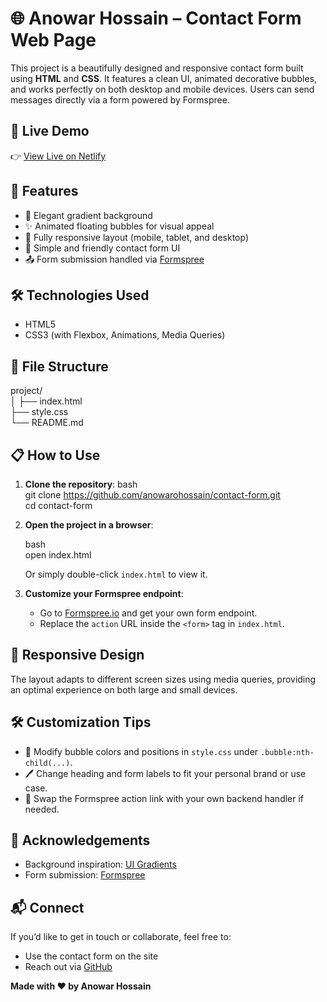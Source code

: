 
# 🌐 Anowar Hossain – Contact Form Web Page

This project is a beautifully designed and responsive contact form built using **HTML** and **CSS**. It features a clean UI, animated decorative bubbles, and works perfectly on both desktop and mobile devices. Users can send messages directly via a form powered by Formspree.

## 🔗 Live Demo

👉 [View Live on Netlify](https://msganowar.netlify.app)

## 🚀 Features

- 🎨 Elegant gradient background
- ✨ Animated floating bubbles for visual appeal
- 📱 Fully responsive layout (mobile, tablet, and desktop)
- 💬 Simple and friendly contact form UI
- 📤 Form submission handled via [Formspree](https://formspree.io)


## 🛠️ Technologies Used

- HTML5
- CSS3 (with Flexbox, Animations, Media Queries)

## 📁 File Structure


project/  
│
├── index.html  
├── style.css  
└── README.md  


## 📋 How to Use

1. **Clone the repository**:
   bash  
   git clone https://github.com/anowarohossain/contact-form.git  
   cd contact-form

2. **Open the project in a browser**:

   bash  
   open index.html


   Or simply double-click `index.html` to view it.

3. **Customize your Formspree endpoint**:

   * Go to [Formspree.io](https://formspree.io) and get your own form endpoint.
   * Replace the `action` URL inside the `<form>` tag in `index.html`.


## 📱 Responsive Design

The layout adapts to different screen sizes using media queries, providing an optimal experience on both large and small devices.


## 🛠️ Customization Tips

* 🌈 Modify bubble colors and positions in `style.css` under `.bubble:nth-child(...)`.
* 🖊️ Change heading and form labels to fit your personal brand or use case.
* 🔄 Swap the Formspree action link with your own backend handler if needed.

## 🙌 Acknowledgements

* Background inspiration: [UI Gradients](https://uigradients.com)
* Form submission: [Formspree](https://formspree.io)


## 📬 Connect

If you’d like to get in touch or collaborate, feel free to:

* Use the contact form on the site
* Reach out via [GitHub](https://github.com/anowarohossain)


**Made with ❤️ by Anowar Hossain**


